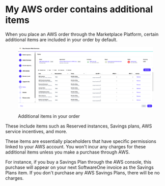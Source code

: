 # My AWS order contains additional items

When you place an AWS order through the Marketplace Platform, certain additional items are included in your order by default.&#x20;

<figure><img src="../../../.gitbook/assets/aws_items.png" alt=""><figcaption><p>Additional items in your order</p></figcaption></figure>

These include items such as Reserved instances,  Savings plans, AWS service incentives, and more.&#x20;

These items are essentially placeholders that have specific permissions linked to your AWS account. You won't incur any charges for these additional items unless you make a purchase through AWS.&#x20;

For instance, if you buy a Savings Plan through the AWS console, this purchase will appear on your next SoftwareOne invoice as the Savings Plans item. If you don't purchase any AWS Savings Plans, there will be no charges.
